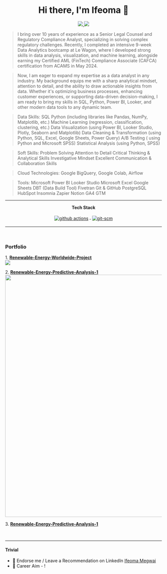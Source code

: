 <h1 align="center">Hi there, I'm Ifeoma 👋</h1>

<p align="center"> 
 <a href="https://github.com/ifeomamegwai" alt="ifeoma megwai's github">
   <img src="https://img.shields.io/badge/-@ifeomamegwai-%23181717?style=flat-square&logo=github" />
 </a>
 <a href="https://www.linkedin.com/in/ifeoma-megwai/" alt="ifeoma megwai's linkedin">
   <img src="https://img.shields.io/badge/-ifeomamegwai-blue?style=flat-square&logo=Linkedin&logoColor=white&link=https://www.linkedin.com/in/ifeoma-megwai/" />
 </a>
</p>

> I bring over 10 years of experience as a Senior Legal Counsel and Regulatory Compliance Analyst, specializing in solving complex regulatory challenges. Recently, I completed an intensive 9-week Data Analytics bootcamp at Le Wagon, where I developed strong skills in data analysis, visualization, and machine learning, alongside earning my Certified AML (FinTech) Compliance Associate (CAFCA) certification from ACAMS in May 2024.

> Now, I am eager to expand my expertise as a data analyst in any industry. My background equips me with a sharp analytical mindset, attention to detail, and the ability to draw actionable insights from data. Whether it's optimizing business processes, enhancing customer experiences, or supporting data-driven decision-making, I am ready to bring my skills in SQL, Python, Power BI, Looker, and other modern data tools to any dynamic team.


> Data Skills:
>  SQL
> Python (including libraries like Pandas, NumPy, Matplotlib, etc.)
> Machine Learning (regression, classification, clustering, etc.)
> Data Visualization (using Power BI, Looker Studio, Plotly, Seaborn and Matplotlib)
> Data Cleaning & Transformation (using Python, SQL, Excel, Google Sheets, Power Query)
> A/B Testing ( using Python and Microsoft SPSS)
> Statistical Analysis (using Python, SPSS)

> Soft Skills:
> Problem Solving
> Attention to Detail
> Critical Thinking & Analytical Skills
> Investigative Mindset
> Excellent Communication & Collaboration Skills


> Cloud Technologies:
> Google BigQuery,
> Google Colab,
> Airflow

> Tools:
> Microsoft Power BI
> Looker Studio
> Microsoft Excel
> Google Sheets
> DBT (Data Build Tool)
> Fivetran
> Git & GitHub
> PostgreSQL
> HubSpot
> Insomnia
> Zapier
> Notion
> GA4
> GTM

---

<p align="center"> 
 <strong>
  Tech Stack
  </strong>
</p>

<p align="center">

 <a href="https://docs.github.com/en/actions">
    <img src="https://www.vectorlogo.zone/logos/github/github-ar21.svg" alt="github actions" style="vertical-align:top; margin:4px">
  </a>
  <a href="https://www.git.com">
    <img src="https://www.vectorlogo.zone/logos/git-scm/git-scm-ar21.svg" alt="git-scm" style="vertical-align:top; margin:4px">
  </a>
</p>

---


<br/>
 <h3> Portfolio </h3>
<p>
 1. <b> <a href="https://github.com/ifeomamegwai/Renewable-Energy-Worldwide-Project" target="_blank"> Renewable-Energy-Worldwide-Project</a> </b>
 <br/>
 <img src="https://github.com/user-attachments/assets/1a979b99-df94-41cc-9bf9-0b35e5d82c31" />
</p>

<p>
 2. <b> <a href="https://github.com/ifeomamegwai/Renewable-Energy-Predictive-Analysis-1" target="_blank"> Renewable-Energy-Predictive-Analysis-1</a> </b>
 <br/>
 <img src="https://github.com/user-attachments/assets/9464019b-e574-41e3-9231-9413dffdb2c1" width="780px" />


</p>

<p>
 3. <b> <a href="https://github.com/ifeomamegwai/Renewable-Energy-Predictive-Analysis-1" target="_blank"> Renewable-Energy-Predictive-Analysis-1</a> </b>
 <br/>
 <img src="" />
</p>

<br/>

---

#### Trivial
- 🦸 Endorse me / Leave a Recommendation on LinkedIn <a href="https://www.linkedin.com/in/ifeoma-megwai/" target="_blank">Ifeoma Megwai</a> 
- 🦸 Career Aim - ! 
